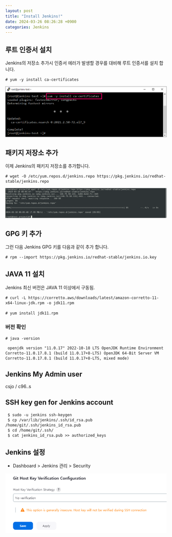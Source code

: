 ```yaml
---
layout: post
title: "Install Jenkins!"
date: 2024-03-26 08:26:28 +0900
categories: Jenkins
---
```


## 루트 인증서 설치

Jenkins의 저장소 추가시 인증서 에러가 발생할 경우를 대비해 루트 인증서를 설치 합니다.

```
# yum -y install ca-certificates
```

![install ca-cert](</assets/img/ca_cert_install.png>)

## 패키지 저장소 추가

이제 Jenkins의 패키지 저장소를 추가합니다.

```
# wget -O /etc/yum.repos.d/jenkins.repo https://pkg.jenkins.io/redhat-stable/jenkins.repo
```

![Jenkins의 패키지 저장소](</assets/img/add_repo.png>)

## GPG 키 추가

그런 다음 Jenkins GPG 키를 다음과 같이 추가 합니다.

```
# rpm --import https://pkg.jenkins.io/redhat-stable/jenkins.io.key
```

## JAVA 11 설치

Jenkins 최신 버전은 JAVA 11 이상에서 구동됨.

```
# curl -L https://corretto.aws/downloads/latest/amazon-corretto-11-x64-linux-jdk.rpm -o jdk11.rpm 

# yum install jdk11.rpm 
```

### 버전 확인

 ```
# java -version 
```

```log
 openjdk version "11.0.17" 2022-10-18 LTS OpenJDK Runtime Environment Corretto-11.0.17.8.1 (build 11.0.17+8-LTS) OpenJDK 64-Bit Server VM Corretto-11.0.17.8.1 (build 11.0.17+8-LTS, mixed mode)
```

## Jenkins My Admin user

csjo / c96..s

## SSH key gen for Jenkins account

```
 $ sudo -u jenkins ssh-keygen
 $ cp /var/lib/jenkins/.ssh/id_rsa.pub /home/git/.ssh/jenkins_id_rsa.pub
 $ cd /home/git/.ssh/
 $ cat jenkins_id_rsa.pub >> authorized_keys 
```

## Jenkins 설정

- Dashboard > Jenkins 관리 > Security
  
![alt text](</assets/img/conf_jenkins.png>)